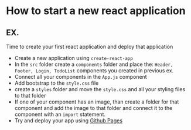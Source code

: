 # How to start a new react application

## EX.

Time to create your first react application and deploy that application

- Create a new application using `create-react-app`
- In the `src` folder create a `components` folder and place the: `Header, Footer, Login, TodoList` components you created in previous ex.
- Connect all your components in the `App.js` component
- Add bootstrap to the `style.css` file
- create a `styles` folder and move the `style.css` and all your styling files to that folder
- If one of your component has an image, than create a folder for that component and add the image to that folder and connect it to the component with an `import` statement.
- Try and deploy your app using [Github Pages](https://create-react-app.dev/docs/deployment/#github-pages)



